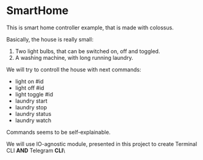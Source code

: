 # SmartHome

This is smart home controller example, that is made with colossus.

Basically, the house is really small:

1. Two light bulbs, that can be switched on, off and toggled.
2. A washing machine, with long running laundry.

We will try to controll the house with next commands:

* light on #id
* light off #id
* light toggle #id
* laundry start
* laundry stop
* laundry status
* laundry watch

Commands seems to be self-explainable.

We will use IO-agnostic module, presented in this project to create Terminal CLI **AND** Telegram **CLI**\
